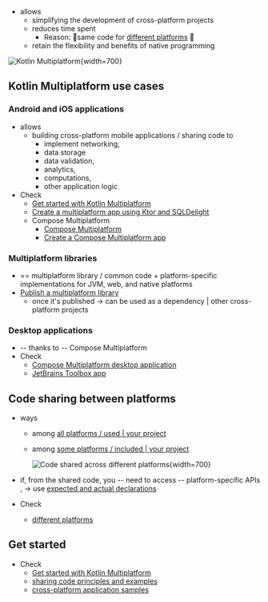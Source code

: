 [//]: # (title: Kotlin Multiplatform)
[//]: # (description: Kotlin Multiplatform allows creating cross-platform apps for desktop, web, and mobile devices.
Share application logic while keeping native user experience.)

* allows
  * simplifying the development of cross-platform projects
  * reduces time spent
    * Reason: 🧠same code for [different platforms](#kotlin-multiplatform-use-cases) 🧠
  * retain the flexibility and benefits of native programming

![Kotlin Multiplatform](kotlin-multiplatform.svg){width=700}

## Kotlin Multiplatform use cases

### Android and iOS applications

* allows
  * building cross-platform mobile applications / sharing code to
    * implement networking,
    * data storage
    * data validation,
    * analytics,
    * computations,
    * other application logic
* Check
  * [Get started with Kotlin Multiplatform](https://www.jetbrains.com/help/kotlin-multiplatform-dev/multiplatform-create-first-app.html)
  * [Create a multiplatform app using Ktor and SQLDelight](https://www.jetbrains.com/help/kotlin-multiplatform-dev/multiplatform-ktor-sqldelight.html)
  * Compose Multiplatform
    * [Compose Multiplatform](https://www.jetbrains.com/lp/compose-multiplatform/)
    * [Create a Compose Multiplatform app](https://www.jetbrains.com/help/kotlin-multiplatform-dev/compose-multiplatform-create-first-app.html)

### Multiplatform libraries

* == multiplatform library / common code + platform-specific implementations for JVM, web, and native platforms
* [Publish a multiplatform library](multiplatform-publish-lib.md)
  * once it's published -> can be used as a dependency | other cross-platform projects

### Desktop applications

* -- thanks to -- Compose Multiplatform
* Check 
  * [Compose Multiplatform desktop application](https://github.com/JetBrains/compose-multiplatform-desktop-template#readme)
  * [JetBrains Toolbox app](https://blog.jetbrains.com/kotlin/2021/12/compose-multiplatform-toolbox-case-study/)

## Code sharing between platforms

* ways
  * among [all platforms / used | your project](multiplatform-share-on-platforms.md#share-code-on-all-platforms)
  * among [some platforms / included | your project](multiplatform-share-on-platforms.md#share-code-on-similar-platforms)

    ![Code shared across different platforms](kotlin-multiplatform-hierarchical-structure.svg){width=700}

* if, from the shared code, you -- need to access -- platform-specific APIs , -> use [expected and actual declarations](multiplatform-expect-actual.md)
* Check 
  * [different platforms](multiplatform-dsl-reference.md#targets)

## Get started

* Check
  * [Get started with Kotlin Multiplatform](https://www.jetbrains.com/help/kotlin-multiplatform-dev/multiplatform-create-first-app.html)
  * [sharing code principles and examples](multiplatform-share-on-platforms.md)
  * [cross-platform application samples](https://www.jetbrains.com/help/kotlin-multiplatform-dev/multiplatform-samples.html)
